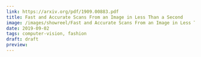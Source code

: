 ```yaml
---
link: https://arxiv.org/pdf/1909.00883.pdf
title: Fast and Accurate Scans From an Image in Less Than a Second
image: /images/showreel/Fast and Accurate Scans From an Image in Less Than a Second.jpg
date: 2019-09-02
tags: computer-vision, fashion
draft: draft
preview:
---
```




